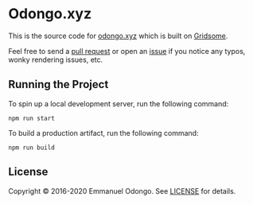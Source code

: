 # Odongo.xyz

This is the source code for [odongo.xyz][1] which is built on [Gridsome][2].

Feel free to send a [pull request][3] or open an [issue][4] if you notice any typos, wonky rendering issues, etc.

## Running the Project

To spin up a local development server, run the following command:

```
npm run start
```

To build a production artifact, run the following command:

```
npm run build
```

## License

Copyright &copy; 2016-2020 Emmanuel Odongo. See [LICENSE][5] for details.

[1]: https://odongo.xyz
[2]: https://gridsome.org/
[3]: https://github.com/Croccifixio/blog/pull/new/main
[4]: https://github.com/Croccifixio/blog/issues/new
[5]: https://github.com/Croccifixio/blog/blob/main/LICENSE
